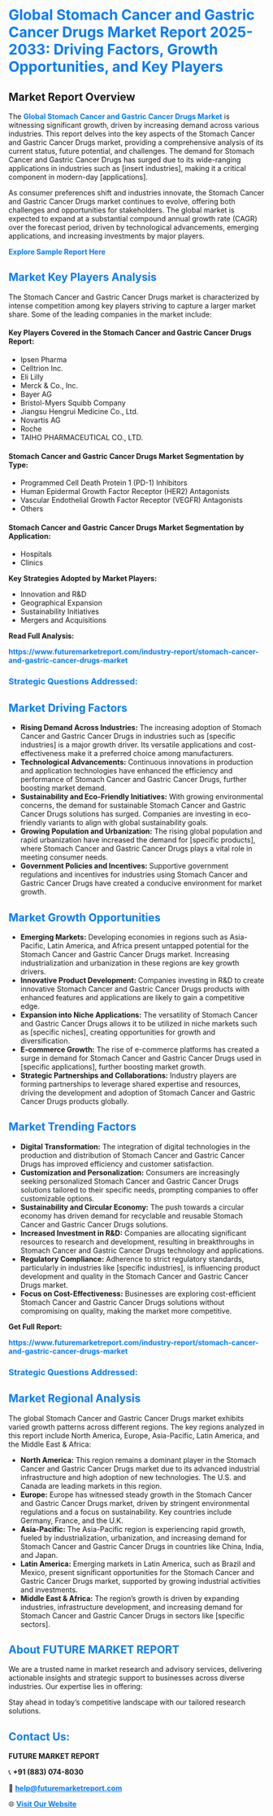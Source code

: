 <h1 style="color: #007BFF;">Global Stomach Cancer and Gastric Cancer Drugs Market Report 2025-2033: Driving Factors, Growth Opportunities, and Key Players</h1>

<section id="overview">
<h2>Market Report Overview</h2>
<p>The <a href="https://www.futuremarketreport.com/industry-report/stomach-cancer-and-gastric-cancer-drugs-market" style="color: #007BFF; text-decoration: none;"><strong>Global Stomach Cancer and Gastric Cancer Drugs Market</strong></a> is witnessing significant growth, driven by increasing demand across various industries. This report delves into the key aspects of the Stomach Cancer and Gastric Cancer Drugs market, providing a comprehensive analysis of its current status, future potential, and challenges. The demand for Stomach Cancer and Gastric Cancer Drugs has surged due to its wide-ranging applications in industries such as [insert industries], making it a critical component in modern-day [applications].</p>
<p>As consumer preferences shift and industries innovate, the Stomach Cancer and Gastric Cancer Drugs market continues to evolve, offering both challenges and opportunities for stakeholders. The global market is expected to expand at a substantial compound annual growth rate (CAGR) over the forecast period, driven by technological advancements, emerging applications, and increasing investments by major players.</p>
</section>

<section id="overview">
<p><a href="https://www.futuremarketreport.com/request-sample/reportId=78169" style="color: #007BFF; text-decoration: none;"><strong>Explore Sample Report Here</strong></a></p>
</section>

<section id="key-players">
<h2 style="color: #007BFF;">Market Key Players Analysis</h2>
<p>The Stomach Cancer and Gastric Cancer Drugs market is characterized by intense competition among key players striving to capture a larger market share. Some of the leading companies in the market include:</p>
<h4>Key Players Covered in the Stomach Cancer and Gastric Cancer Drugs Report:</h4>
<ul><li>Ipsen Pharma</li><li>Celltrion Inc.</li><li>Eli Lilly</li><li>Merck &amp; Co., Inc.</li><li>Bayer AG</li><li>Bristol-Myers Squibb Company</li><li>Jiangsu Hengrui Medicine Co., Ltd.</li><li>Novartis AG</li><li>Roche</li><li>TAIHO PHARMACEUTICAL CO., LTD.</li></ul>
<h4>Stomach Cancer and Gastric Cancer Drugs Market Segmentation by Type:</h4>
<ul><li>Programmed Cell Death Protein 1 (PD-1) Inhibitors</li><li>Human Epidermal Growth Factor Receptor (HER2) Antagonists</li><li>Vascular Endothelial Growth Factor Receptor (VEGFR) Antagonists</li><li>Others</li></ul>

<h4>Stomach Cancer and Gastric Cancer Drugs Market Segmentation by Application:</h4>
<ul><li>Hospitals</li><li>Clinics</li></ul>
<p><strong>Key Strategies Adopted by Market Players:</strong></p>
<ul>
<li>Innovation and R&D</li>
<li>Geographical Expansion</li>
<li>Sustainability Initiatives</li>
<li>Mergers and Acquisitions</li>
</ul>
</section>

<section>
<p><strong>Read Full Analysis: </strong></p><a href="https://www.futuremarketreport.com/industry-report/stomach-cancer-and-gastric-cancer-drugs-market" style="color: #007BFF; text-decoration: none;"><strong>https://www.futuremarketreport.com/industry-report/stomach-cancer-and-gastric-cancer-drugs-market</strong></a>
<h3 style="color: #007BFF;">Strategic Questions Addressed:</h3>
</section>

<section id="driving-factors">
<h2 style="color: #007BFF;">Market Driving Factors</h2>
<ul>
<li><strong>Rising Demand Across Industries:</strong> The increasing adoption of Stomach Cancer and Gastric Cancer Drugs in industries such as [specific industries] is a major growth driver. Its versatile applications and cost-effectiveness make it a preferred choice among manufacturers.</li>
<li><strong>Technological Advancements:</strong> Continuous innovations in production and application technologies have enhanced the efficiency and performance of Stomach Cancer and Gastric Cancer Drugs, further boosting market demand.</li>
<li><strong>Sustainability and Eco-Friendly Initiatives:</strong> With growing environmental concerns, the demand for sustainable Stomach Cancer and Gastric Cancer Drugs solutions has surged. Companies are investing in eco-friendly variants to align with global sustainability goals.</li>
<li><strong>Growing Population and Urbanization:</strong> The rising global population and rapid urbanization have increased the demand for [specific products], where Stomach Cancer and Gastric Cancer Drugs plays a vital role in meeting consumer needs.</li>
<li><strong>Government Policies and Incentives:</strong> Supportive government regulations and incentives for industries using Stomach Cancer and Gastric Cancer Drugs have created a conducive environment for market growth.</li>
</ul>
</section>

<section id="growth-opportunities">
<h2 style="color: #007BFF;">Market Growth Opportunities</h2>
<ul>
<li><strong>Emerging Markets:</strong> Developing economies in regions such as Asia-Pacific, Latin America, and Africa present untapped potential for the Stomach Cancer and Gastric Cancer Drugs market. Increasing industrialization and urbanization in these regions are key growth drivers.</li>
<li><strong>Innovative Product Development:</strong> Companies investing in R&D to create innovative Stomach Cancer and Gastric Cancer Drugs products with enhanced features and applications are likely to gain a competitive edge.</li>
<li><strong>Expansion into Niche Applications:</strong> The versatility of Stomach Cancer and Gastric Cancer Drugs allows it to be utilized in niche markets such as [specific niches], creating opportunities for growth and diversification.</li>
<li><strong>E-commerce Growth:</strong> The rise of e-commerce platforms has created a surge in demand for Stomach Cancer and Gastric Cancer Drugs used in [specific applications], further boosting market growth.</li>
<li><strong>Strategic Partnerships and Collaborations:</strong> Industry players are forming partnerships to leverage shared expertise and resources, driving the development and adoption of Stomach Cancer and Gastric Cancer Drugs products globally.</li>
</ul>
</section>

<section id="trending-factors">
<h2 style="color: #007BFF;">Market Trending Factors</h2>
<ul>
<li><strong>Digital Transformation:</strong> The integration of digital technologies in the production and distribution of Stomach Cancer and Gastric Cancer Drugs has improved efficiency and customer satisfaction.</li>
<li><strong>Customization and Personalization:</strong> Consumers are increasingly seeking personalized Stomach Cancer and Gastric Cancer Drugs solutions tailored to their specific needs, prompting companies to offer customizable options.</li>
<li><strong>Sustainability and Circular Economy:</strong> The push towards a circular economy has driven demand for recyclable and reusable Stomach Cancer and Gastric Cancer Drugs solutions.</li>
<li><strong>Increased Investment in R&D:</strong> Companies are allocating significant resources to research and development, resulting in breakthroughs in Stomach Cancer and Gastric Cancer Drugs technology and applications.</li>
<li><strong>Regulatory Compliance:</strong> Adherence to strict regulatory standards, particularly in industries like [specific industries], is influencing product development and quality in the Stomach Cancer and Gastric Cancer Drugs market.</li>
<li><strong>Focus on Cost-Effectiveness:</strong> Businesses are exploring cost-efficient Stomach Cancer and Gastric Cancer Drugs solutions without compromising on quality, making the market more competitive.</li>
</ul>
</section>

<section>
<p><strong>Get Full Report: </strong></p><a href="https://www.futuremarketreport.com/industry-report/stomach-cancer-and-gastric-cancer-drugs-market" style="color: #007BFF; text-decoration: none;"><strong>https://www.futuremarketreport.com/industry-report/stomach-cancer-and-gastric-cancer-drugs-market</strong></a>
<h3 style="color: #007BFF;">Strategic Questions Addressed:</h3>
</section>


<section id="regional-analysis">
<h2 style="color: #007BFF;">Market Regional Analysis</h2>
<p>The global Stomach Cancer and Gastric Cancer Drugs market exhibits varied growth patterns across different regions. The key regions analyzed in this report include North America, Europe, Asia-Pacific, Latin America, and the Middle East & Africa:</p>
<ul>
<li><strong>North America:</strong> This region remains a dominant player in the Stomach Cancer and Gastric Cancer Drugs market due to its advanced industrial infrastructure and high adoption of new technologies. The U.S. and Canada are leading markets in this region.</li>
<li><strong>Europe:</strong> Europe has witnessed steady growth in the Stomach Cancer and Gastric Cancer Drugs market, driven by stringent environmental regulations and a focus on sustainability. Key countries include Germany, France, and the U.K.</li>
<li><strong>Asia-Pacific:</strong> The Asia-Pacific region is experiencing rapid growth, fueled by industrialization, urbanization, and increasing demand for Stomach Cancer and Gastric Cancer Drugs in countries like China, India, and Japan.</li>
<li><strong>Latin America:</strong> Emerging markets in Latin America, such as Brazil and Mexico, present significant opportunities for the Stomach Cancer and Gastric Cancer Drugs market, supported by growing industrial activities and investments.</li>
<li><strong>Middle East & Africa:</strong> The region’s growth is driven by expanding industries, infrastructure development, and increasing demand for Stomach Cancer and Gastric Cancer Drugs in sectors like [specific sectors].</li>
</ul>
</section>

<footer>
<h2 style="color: #007BFF;">About FUTURE MARKET REPORT</h2>
<p>We are a trusted name in market research and advisory services, delivering actionable insights and strategic support to businesses across diverse industries. Our expertise lies in offering:</p>

<p>Stay ahead in today’s competitive landscape with our tailored research solutions.</p>

<h2 style="color: #007BFF;">Contact Us:</h2>
<p><strong>FUTURE MARKET REPORT</strong></p>
<p>📞 <strong>+91 (883) 074-8030</strong></p>
<p>📧 <strong><a href="mailto:help@futuremarketreport.com" style="color: #007BFF;">help@futuremarketreport.com</a></strong></p>
<p>🌐 <strong><a href="https://www.futuremarketreport.com/" style="color: #007BFF;">Visit Our Website</a></strong></p>
</footer>